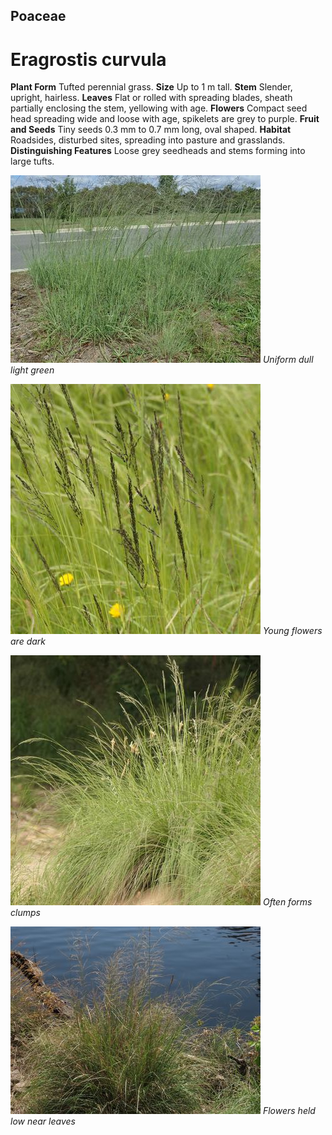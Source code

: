 ## Poaceae
# Eragrostis curvula
 **Plant Form** Tufted perennial grass. **Size** Up to 1 m tall. **Stem** Slender, upright, hairless. **Leaves** Flat or rolled with spreading blades, sheath partially enclosing the stem, yellowing with age. **Flowers** Compact seed head spreading wide and loose with age, spikelets are grey to purple. **Fruit and Seeds** Tiny seeds 0.3 mm to 0.7 mm long, oval shaped. **Habitat** Roadsides, disturbed sites, spreading into pasture and grasslands. **Distinguishing Features** Loose grey seedheads and stems forming into large tufts.


![Uniform dull light green](65_P3094115.jpg)
 *Uniform dull light green* 

![Young flowers are dark](68160_P1000130.jpg)
 *Young flowers are dark* 

![Often forms clumps](68210_P1000180.jpg)
 *Often forms clumps* 

![Flowers held low near leaves](503_IMG_5578.jpg)
 *Flowers held low near leaves* 

